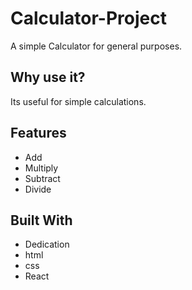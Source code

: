 # Calculator-Project


A simple Calculator for general purposes.

## Why use it?

Its useful for simple calculations.

## Features

* Add
* Multiply
* Subtract
* Divide

## Built With

* Dedication
* html
* css
* React

